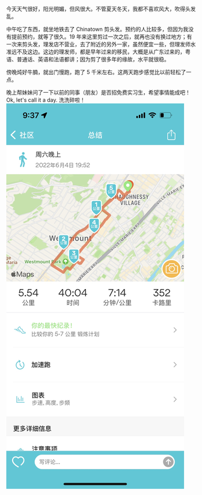 今天天气很好，阳光明媚，但风很大。不管夏天冬天，我都不喜欢风大，吹得头发乱。

中午吃了东西，就坐地铁去了 Chinatown 剪头发。预约的人比较多，但因为我没有提前预约，就等了很久。19 年来这里剪过一次之后，就再也没有换过地方；有一次来剪头发，理发店不营业，去了附近的另外一家，虽然便宜一些，但理发师水准远不及这边。这边的理发师，都是早年过来的移民，大概是从广东过来的，粤语、普通话、英语和法语都讲；因为剪了很多年的缘故，水平就很稳。

傍晚炖好牛腩，就出门慢跑，跑了 5 千米左右。这两天跑步感觉比以前轻松了一点。

晚上帮妹妹问了一下以前的同事（朋友）是否招免费实习生，希望事情能成吧！Ok, let's call it a day. 洗洗碎啦！  
![image](./F3FB2624-09DA-40E9-9133-17B3A5F39940_1_102_o.jpeg)
